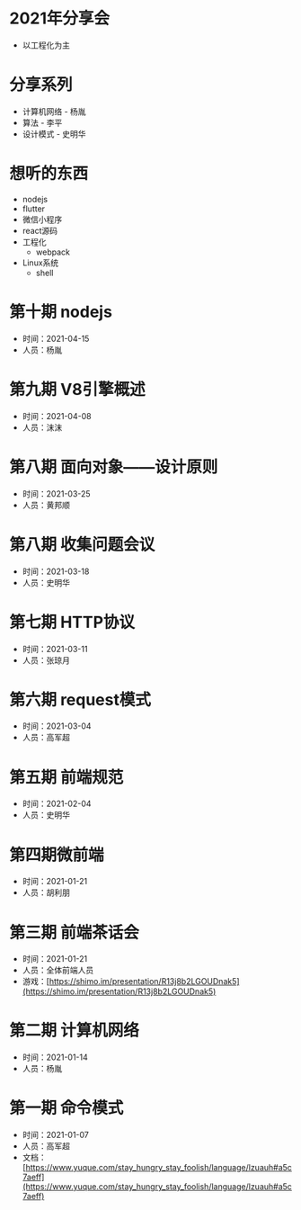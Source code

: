 <!--
 * @Author: 明华
 * @Date: 2021-02-02 15:52:16
 * @LastEditors: 明华
 * @LastEditTime: 2021-03-04 16:15:05
 * @Description: 
 * @FilePath: /frontend-training/share/2021/2021.md
-->

# 2021年分享会

* 以工程化为主

# 分享系列

* 计算机网络 - 杨胤
* 算法 - 李平
* 设计模式 - 史明华

# 想听的东西

* nodejs
* flutter
* 微信小程序
* react源码
* 工程化
    * webpack
* Linux系统
    * shell

# 第十期 nodejs
* 时间：2021-04-15
* 人员：杨胤

# 第九期 V8引擎概述
* 时间：2021-04-08
* 人员：沫沫

# 第八期 面向对象——设计原则
* 时间：2021-03-25
* 人员：黄邦顺

# 第八期 收集问题会议
* 时间：2021-03-18
* 人员：史明华

# 第七期 HTTP协议
* 时间：2021-03-11
* 人员：张琼月

# 第六期 request模式
* 时间：2021-03-04
* 人员：高军超
# 第五期 前端规范

* 时间：2021-02-04
* 人员：史明华
# 第四期微前端

* 时间：2021-01-21
* 人员：胡利朋
# 第三期 前端茶话会

* 时间：2021-01-21
* 人员：全体前端人员
* 游戏：[https://shimo.im/presentation/R13j8b2LGOUDnak5](https://shimo.im/presentation/R13j8b2LGOUDnak5)
# 第二期 计算机网络

* 时间：2021-01-14
* 人员：杨胤
# 第一期 命令模式

* 时间：2021-01-07
* 人员：高军超
* 文档：[https://www.yuque.com/stay_hungry_stay_foolish/language/lzuauh#a5c7aeff](https://www.yuque.com/stay_hungry_stay_foolish/language/lzuauh#a5c7aeff)
